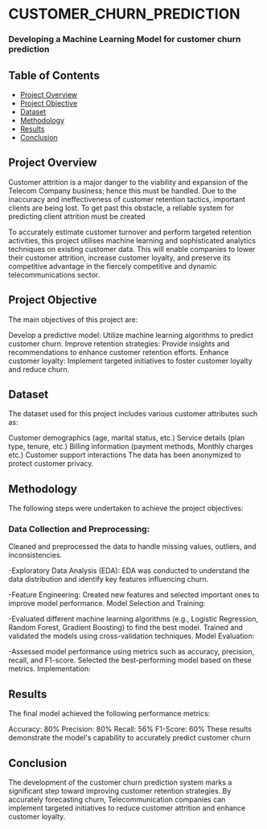 # CUSTOMER_CHURN_PREDICTION
### Developing a Machine Learning Model for customer churn prediction

## Table of Contents
- [Project Overview](#project-Overview)
- [Project Objective](#project-objective)
- [Dataset](#dataset)
- [Methodology](#methodology)
- [Results](#results)
- [Conclusion](#conclusion)

## Project Overview
Customer attrition is a major danger to the viability and expansion of the Telecom Company business; hence this must be handled. Due to the inaccuracy and ineffectiveness of customer retention tactics, important clients are being lost. To get past this obstacle, a reliable system for predicting client attrition must be created

To accurately estimate customer turnover and perform targeted retention activities, this project utilises machine learning and sophisticated analytics techniques on existing customer data. This will enable companies to lower their customer attrition, increase customer loyalty, and preserve its competitive advantage in the fiercely competitive and dynamic telecommunications sector.

## Project Objective
The main objectives of this project are:

Develop a predictive model: Utilize machine learning algorithms to predict customer churn.
Improve retention strategies: Provide insights and recommendations to enhance customer retention efforts.
Enhance customer loyalty: Implement targeted initiatives to foster customer loyalty and reduce churn.

## Dataset
The dataset used for this project includes various customer attributes such as:

Customer demographics (age, marital status, etc.)
Service details (plan type, tenure, etc.)
Billing information (payment methods, Monthly charges etc.)
Customer support interactions
The data has been anonymized to protect customer privacy.

## Methodology
The following steps were undertaken to achieve the project objectives:

### Data Collection and Preprocessing:

Cleaned and preprocessed the data to handle missing values, outliers, and inconsistencies.

-Exploratory Data Analysis (EDA):
EDA was conducted to understand the data distribution and identify key features influencing churn.

-Feature Engineering:
Created new features and selected important ones to improve model performance.
Model Selection and Training:

-Evaluated different machine learning algorithms (e.g., Logistic Regression, Random Forest, Gradient Boosting) to find the best model.
Trained and validated the models using cross-validation techniques.
Model Evaluation:

-Assessed model performance using metrics such as accuracy, precision, recall, and F1-score.
Selected the best-performing model based on these metrics.
Implementation:

## Results
The final model achieved the following performance metrics:

Accuracy: 80%
Precision: 80%
Recall: 56%
F1-Score: 60%
These results demonstrate the model's capability to accurately predict customer churn

## Conclusion
The development of the customer churn prediction system marks a significant step toward improving customer retention strategies. By accurately forecasting churn, Telecommunication companies can implement targeted initiatives to reduce customer attrition and enhance customer loyalty. 
